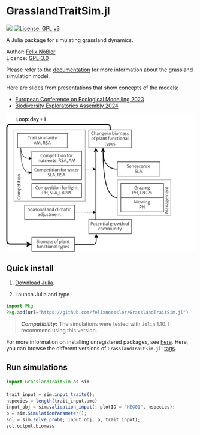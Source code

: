 # GrasslandTraitSim.jl

[![](https://img.shields.io/badge/docs-dev-blue.svg)](https://felixnoessler.github.io/GrasslandTraitSim.jl/dev/) [![License: GPL v3](https://img.shields.io/badge/License-GPL%20v3-blue.svg)](https://www.gnu.org/licenses/gpl-3.0)

A Julia package for simulating grassland dynamics.

Author: [Felix Nößler](https://github.com/FelixNoessler/)\
Licence: [GPL-3.0](https://github.com/FelixNoessler/GrasslandTraitSim.jl/blob/master/LICENSE)

Please refer to the [documentation](https://felixnoessler.github.io/GrasslandTraitSim.jl/dev/) for more information about the grassland simulation model.

Here are slides from presentations that show concepts of the models:
- [European Conference on Ecological Modelling 2023](assets/ECEM_2023_presentation.pdf)
- [Biodiversity Exploratories Assembly 2024](assets/Assembly_2024_presentation.pdf)

![](assets/biomass_dynamic_overview.png)

## Quick install

1. [Download Julia](https://julialang.org/downloads/).

2. Launch Julia and type

```julia
import Pkg
Pkg.add(url="https://github.com/felixnoessler/GrasslandTraitSim.jl")
```

> **_Compatibility:_** The simulations were tested with `Julia` 1.10. I recommend using this version.

For more information on installing unregistered packages, see [here](https://pkgdocs.julialang.org/v1/managing-packages/#Adding-unregistered-packages). Here, you can browse the different versions of `GrasslandTraitSim.jl`: [tags](https://github.com/FelixNoessler/GrasslandTraitSim.jl/tags). 

## Run simulations

```julia
import GrasslandTraitSim as sim

trait_input = sim.input_traits();
nspecies = length(trait_input.amc)
input_obj = sim.validation_input(; plotID = "HEG01", nspecies);
p = sim.SimulationParameter();
sol = sim.solve_prob(; input_obj, p, trait_input);
sol.output.biomass
```

